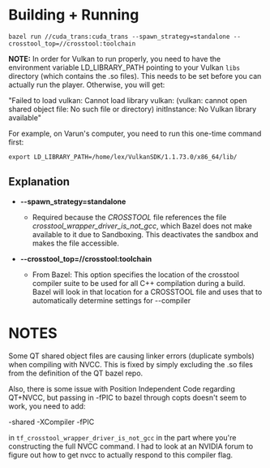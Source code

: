 
# Building + Running

```
bazel run //cuda_trans:cuda_trans --spawn_strategy=standalone --crosstool_top=//crosstool:toolchain
```
**NOTE:** In order for Vulkan to run properly, you need to have the environment variable LD_LIBRARY_PATH pointing to your Vulkan `libs` directory (which contains the .so files). This needs to be set before you can actually run the player. Otherwise, you will get:

"Failed to load vulkan: Cannot load library vulkan: (vulkan: cannot open shared object file: No such file or directory)
initInstance: No Vulkan library available"

For example, on Varun's computer, you need to run this one-time command first:
```
export LD_LIBRARY_PATH=/home/lex/VulkanSDK/1.1.73.0/x86_64/lib/
```

## Explanation

* **--spawn_strategy=standalone**
  * Required because the _CROSSTOOL_ file references the file _crosstool_wrapper_driver_is_not_gcc_, which Bazel does not make available to it due to Sandboxing. This deactivates the sandbox and makes the file accessible.

* **--crosstool_top=//crosstool:toolchain**
  * From Bazel: This option specifies the location of the crosstool compiler suite to be used for all C++ compilation during a build. Bazel will look in that location for a CROSSTOOL file and uses that to automatically determine settings for --compiler

# NOTES

Some QT shared object files are causing linker errors (duplicate symbols) when compiling with NVCC.
This is fixed by simply excluding the .so files from the definition of the QT bazel repo.

Also, there is some issue with Position Independent Code regarding QT+NVCC, but passing in -fPIC to bazel
through copts doesn't seem to work, you need to add:

-shared -XCompiler -fPIC

in `tf_crosstool_wrapper_driver_is_not_gcc` in the part where you're constructing the full NVCC command. I had
to look at an NVIDIA forum to figure out how to get nvcc to actually respond to this compiler flag.
